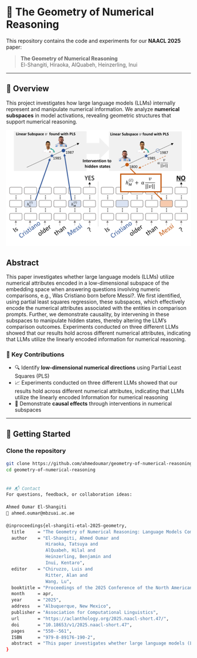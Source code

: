 # 🔢 The Geometry of Numerical Reasoning

This repository contains the code and experiments for our **NAACL 2025** paper:

> **The Geometry of Numerical Reasoning**  
> El-Shangiti, Hiraoka, AlQuabeh, Heinzerling, Inui

---

## 🧠 Overview

This project investigates how large language models (LLMs) internally represent and manipulate numerical information. We analyze **numerical subspaces** in model activations, revealing geometric structures that support numerical reasoning.

<p align="center">
  <img src="image.png" alt="Numerical Subspace Illustration" width="600"/>
</p>

## Abstract
This paper investigates whether large language
models (LLMs) utilize numerical attributes encoded in a low-dimensional subspace of the
embedding space when answering questions
involving numeric comparisons, e.g., Was Cristiano born before Messi?. We first identified,
using partial least squares regression, these subspaces, which effectively encode the numerical
attributes associated with the entities in comparison prompts. Further, we demonstrate causality, by intervening in these subspaces to manipulate hidden states, thereby altering the LLM’s
comparison outcomes. Experiments conducted
on three different LLMs showed that our results
hold across different numerical attributes, indicating that LLMs utilize the linearly encoded
information for numerical reasoning.


### 🔬 Key Contributions
- 🔍 Identify **low-dimensional numerical directions** using Partial Least Squares (PLS)
- 📈 Experiments conducted
on three different LLMs showed that our results
hold across different numerical attributes, indicating that LLMs utilize the linearly encoded
Information for numerical reasoning
- 🔁 Demonstrate **causal effects** through interventions in numerical subspaces

---

## 🚀 Getting Started

### Clone the repository

```bash
git clone https://github.com/ahmedoumar/geometry-of-numerical-reasoning.git
cd geometry-of-numerical-reasoning


## 📬 Contact
For questions, feedback, or collaboration ideas:

Ahmed Oumar El-Shangiti
📧 ahmed.oumar@mbzuai.ac.ae

@inproceedings{el-shangiti-etal-2025-geometry,
  title     = "The Geometry of Numerical Reasoning: Language Models Compare Numeric Properties in Linear Subspaces",
  author    = "El-Shangiti, Ahmed Oumar and
               Hiraoka, Tatsuya and
               AlQuabeh, Hilal and
               Heinzerling, Benjamin and
               Inui, Kentaro",
  editor    = "Chiruzzo, Luis and
               Ritter, Alan and
               Wang, Lu",
  booktitle = "Proceedings of the 2025 Conference of the North American Chapter of the Association for Computational Linguistics: Human Language Technologies (Volume 2: Short Papers)",
  month     = apr,
  year      = "2025",
  address   = "Albuquerque, New Mexico",
  publisher = "Association for Computational Linguistics",
  url       = "https://aclanthology.org/2025.naacl-short.47/",
  doi       = "10.18653/v1/2025.naacl-short.47",
  pages     = "550--561",
  ISBN      = "979-8-89176-190-2",
  abstract  = "This paper investigates whether large language models (LLMs) utilize numerical attributes encoded in a low-dimensional subspace of the embedding space when answering questions involving numeric comparisons, e.g., Was Cristiano born before Messi? We first identified, using partial least squares regression, these subspaces, which effectively encode the numerical attributes associated with the entities in comparison prompts. Further, we demonstrate causality, by intervening in these subspaces to manipulate hidden states, thereby altering the LLM's comparison outcomes. Experiments conducted on three different LLMs showed that our results hold across different numerical attributes, indicating that LLMs utilize the linearly encoded information for numerical reasoning."
}




